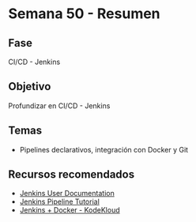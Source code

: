 # Semana 50 - Resumen

## Fase
CI/CD - Jenkins

## Objetivo
Profundizar en CI/CD - Jenkins

## Temas
- Pipelines declarativos, integración con Docker y Git

## Recursos recomendados
- [Jenkins User Documentation](https://www.jenkins.io/doc/)
- [Jenkins Pipeline Tutorial](https://www.jenkins.io/doc/book/pipeline/)
- [Jenkins + Docker - KodeKloud](https://kodekloud.com/courses/jenkins/)
